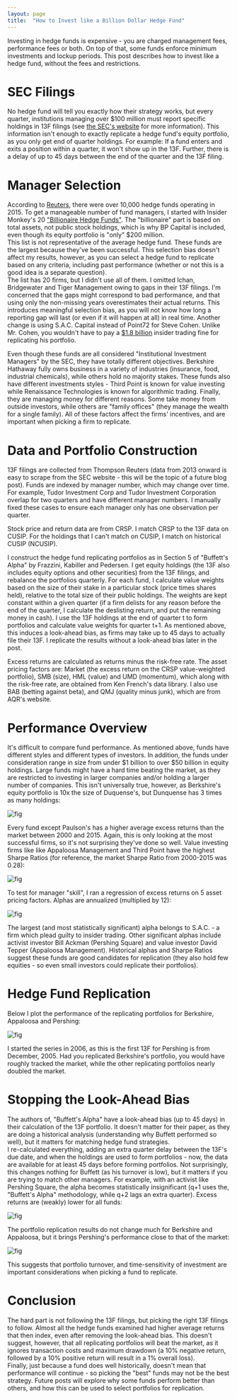 ```yaml
---
layout: page
title:  "How to Invest like a Billion Dollar Hedge Fund"
---
```


Investing in hedge funds is expensive - you are charged management fees, performance fees or both.  On top of that, some funds enforce minimum investments and lockup periods.  This post describes how to invest like a hedge fund, without the fees and restrictions.

# SEC Filings

No hedge fund will tell you exactly how their strategy works, but every quarter, institutions managing over \$100 million must report specific holdings in 13F filings (see <a href="https://www.sec.gov/answers/form13f.htm">the SEC's website</a> for more information).  This information isn't enough to exactly replicate a hedge fund's equity portfolio, as you only get end of quarter holdings.  For example: If a fund enters and exits a position within a quarter, it won't show up in the 13F.  Further, there is a delay of up to 45 days between the end of the quarter and the 13F filing.  

# Manager Selection

According to <a href="http://www.reuters.com/article/us-hedgefunds-launches-idUSKBN0OZ1KF20150619">Reuters</a>, there were over 10,000 hedge funds operating in 2015.  To get a manageable number of fund managers, I started with Insider Monkey's 20 <a href="http://www.insidermonkey.com/hedge-fund/">"Billionaire Hedge Funds"</a>. The "billionaire" part is based on total assets, not public stock holdings, which is why BP Capital is included, even though its equity portfolio is "only" \$200 million. <br />
This list is not representative of the average hedge fund.  These funds are the largest because they've been successful.  This selection bias doesn't affect my results, however, as you can select a hedge fund to replicate based on any criteria, including past performance (whether or not this is a good idea is a separate question). <br />
The list has 20 firms, but I didn't use all of them.  I omitted Ichan, Bridgewater and Tiger Management owing to gaps in their 13F filings.  I'm concerned that the gaps might correspond to bad performance, and that using only the non-missing years overestimates their actual returns.  This introduces meaningful selection bias, as you will not know how long a reporting gap will last (or even if it will happen at all) in real time. Another change is using S.A.C. Capital instead of Point72 for Steve Cohen.  Unlike Mr. Cohen, you wouldn't have to pay a <a href="http://www.bloomberg.com/news/articles/2014-04-10/sac-judge-approves-record-insider-trading-accord-with-u-s">\$1.8 billion</a> insider trading fine for replicating his portfolio. <br />

Even though these funds are all considered "Institutional Investment Managers" by the SEC, they have totally different objectives.  Berkshire Hathaway fully owns business in a variety of industries (insurance, food, industrial chemicals), while others hold no majority stakes.  These funds also have different investments styles - Third Point is known for value investing while Renaissance Technologies is known for algorithmic trading.  Finally, they are managing money for different reasons.  Some take money from outside investors, while others are "family offices" (they manage the wealth for a single family).  All of these factors affect the firms' incentives, and are important when picking a firm to replicate. <br />

# Data and Portfolio Construction

13F filings are collected from Thompson Reuters (data from 2013 onward is easy to scrape from the SEC website - this will be the topic of a future blog post).  Funds are indexed by manager number, which may change over time.  For example, Tudor Investment Corp and Tudor Investment Corporation overlap for two quarters and have different manager numbers.  I manually fixed these cases to ensure each manager only has one observation per quarter. <br />

Stock price and return data are from CRSP.  I match CRSP to the 13F data on CUSIP.  For the holdings that I can't match on CUSIP, I match on historical CUSIP (NCUSIP).  <br />

I construct the hedge fund replicating portfolios as in Section 5 of "Buffett's Alpha" by Frazzini, Kabiller and Pedersen. I get equity holdings (the 13F also includes equity options and other securities) from the 13F filings, and rebalance the portfolios quarterly.  For each fund, I calculate value weights based on the size of their stake in a particular stock (price times shares held), relative to the total size of their public holdings.  The weights are kept constant within a given quarter (if a firm delists for any reason before the end of the quarter, I calculate the deslisting return, and put the remaining money in cash).  I use the 13F holdings at the end of quarter t to form portfolios and calculate value weights for quarter t+1. As mentioned above, this induces a look-ahead bias, as firms may take up to 45 days to actually file their 13F.  I replicate the results without a look-ahead bias later in the post. <br />

Excess returns are calculated as returns minus the risk-free rate.  The asset pricing factors are: Market (the excess return on the CRSP value-weighted portfolio), SMB (size), HML (value) and UMD (momentum), which along with the risk-free rate, are obtained from Ken French's data library.  I also use BAB (betting against beta), and QMJ (quality minus junk), which are from AQR's website. <br />

# Performance Overview

It's difficult to compare fund performance.  As mentioned above, funds have different styles and different types of investors.  In addition, the funds under consideration range in size from under \$1 billion to over \$50 billion in equity holdings.  Large funds might have a hard time beating the market, as they are restricted to investing in larger companies and/or holding a larger number of companies.  This isn't universally true, however, as Berkshire's equity portfolio is 10x the size of Duquense's, but Dunquense has 3 times as many holdings:  <br />

![fig](/Post_Images/8_8_2016/Basic_Facts.PNG) <br />

Every fund except Paulson's has a higher average excess returns than the market between 2000 and 2015.  Again, this is only looking at the most successful firms, so it's not surprising they've done so well.  Value investing firms like like Appaloosa Management and Third Point have the highest Sharpe Ratios (for reference, the market Sharpe Ratio from 2000-2015 was 0.28):<br />

![fig](/Post_Images/8_8_2016/Returns.PNG) <br />

To test for manager "skill", I ran a regression of excess returns on 5 asset pricing factors.  Alphas are annualized (multiplied by 12):  <br />

![fig](/Post_Images/8_8_2016/Regression_Results.PNG)

The largest (and most statistically significant) alpha belongs to S.A.C. - a firm which plead guilty to insider trading.  Other significant alphas include activist investor Bill Ackman (Pershing Square) and value investor David Tepper (Appaloosa Management).  Historical alphas and Sharpe Ratios suggest these funds are good candidates for replication (they also hold few equities - so even small investors could replicate their portfolios).

# Hedge Fund Replication

Below I plot the performance of the replicating portfolios for Berkshire, Appaloosa and Pershing: <br />

![fig](/Post_Images/8_8_2016/old_funds2.png)

I started the series in 2006, as this is the first 13F for Pershing is from December, 2005.  Had you replicated Berkshire's portfolio, you would have roughly tracked the market, while the other replicating portfolios nearly doubled the market.

# Stopping the Look-Ahead Bias

The authors of, "Buffett's Alpha" have a look-ahead bias (up to 45 days) in their calculation of the 13F portfolio.  It doesn't matter for their paper, as they are doing a historical analysis (understanding why Buffett performed so well), but it matters for matching hedge fund strategies. <br />
I re-calculated everything, adding an extra quarter delay between the 13F's due date, and when the holdings are used to form portfolios - now, the data are available for at least 45 days before forming portfolios.  Not surprisingly, this changes nothing for Buffett (as his turnover is low), but it matters if you are trying to match other managers.  For example, with an activist like Pershing Square, the alpha becomes statistically insignificant (q+1 uses the, "Buffett's Alpha" methodology, while q+2 lags an extra quarter).  Excess returns are (weakly) lower for all funds: <br />

![fig](/Post_Images/8_8_2016/Look_Ahead_Table.PNG) <br />

The portfolio replication results do not change much for Berkshire and Appaloosa, but it brings Pershing's performance close to that of the market: <br />

![fig](/Post_Images/8_8_2016/old_funds2nl.png)

This suggests that portfolio turnover, and time-sensitivity of investment are important considerations when picking a fund to replicate.

# Conclusion

The hard part is not following the 13F filings, but picking the right 13F filings to follow.  Almost all the hedge funds examined had higher average returns that then index, even after removing the look-ahead bias.  This doesn't suggest, however, that all replicating portfolios will beat the market, as it ignores transaction costs and maximum drawdown (a 10% negative return, followed by a 10% positive return will result in a 1% overall loss).  <br />
Finally, just because a fund does well historically, doesn't mean that performance will continue - so picking the "best" funds may not be the best strategy.  Future posts will explore why some funds perform better than others, and how this can be used to select portfolios for replication.  
